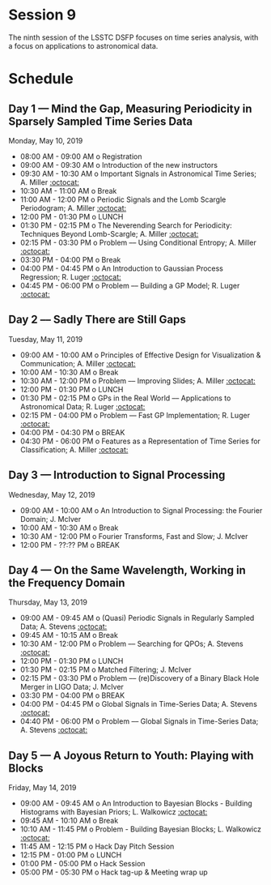 # Session 9

The ninth session of the LSSTC DSFP focuses on time series analysis, with a focus on applications to astronomical data.

# Schedule

## Day 1 — Mind the Gap, Measuring Periodicity in Sparsely Sampled Time Series Data

Monday, May 10, 2019

 * 08:00 AM - 09:00 AM  o  Registration
 * 09:00 AM - 09:30 AM  o  Introduction of the new instructors
 * 09:30 AM - 10:30 AM  o  Important Signals in Astronomical Time Series; A. Miller [:octocat:](https://github.com/adamamiller)
 * 10:30 AM - 11:00 AM  o  Break
 * 11:00 AM - 12:00 PM  o  Periodic Signals and the Lomb Scargle Periodogram; A. Miller [:octocat:](https://github.com/adamamiller)
 * 12:00 PM - 01:30 PM  o  LUNCH
 * 01:30 PM - 02:15 PM  o  The Neverending Search for Periodicity: Techniques Beyond Lomb-Scargle; A. Miller [:octocat:](https://github.com/adamamiller)
 * 02:15 PM - 03:30 PM  o  Problem –– Using Conditional Entropy; A. Miller [:octocat:](https://github.com/adamamiller)
 * 03:30 PM - 04:00 PM  o  Break
 * 04:00 PM - 04:45 PM  o  An Introduction to Gaussian Process Regression; R. Luger [:octocat:](https://github.com/rodluger)
 * 04:45 PM - 06:00 PM  o  Problem –– Building a GP Model; R. Luger [:octocat:](https://github.com/rodluger)

## Day 2 –– Sadly There are Still Gaps

Tuesday, May 11, 2019

 * 09:00 AM - 10:00 AM  o  Principles of Effective Design for Visualization & Communication; A. Miller [:octocat:](https://github.com/adamamiller)
 * 10:00 AM - 10:30 AM  o  Break
 * 10:30 AM - 12:00 PM  o  Problem –– Improving Slides; A. Miller [:octocat:](https://github.com/adamamiller)
 * 12:00 PM - 01:30 PM  o  LUNCH
 * 01:30 PM - 02:15 PM  o  GPs in the Real World –– Applications to Astronomical Data; R. Luger [:octocat:](https://github.com/rodluger)
 * 02:15 PM - 04:00 PM  o  Problem –– Fast GP Implementation; R. Luger [:octocat:](https://github.com/rodluger)
 * 04:00 PM - 04:30 PM  o  BREAK
 * 04:30 PM - 06:00 PM  o  Features as a Representation of Time Series for Classification; A. Miller [:octocat:](https://github.com/adamamiller)

## Day 3 — Introduction to Signal Processing

Wednesday, May 12, 2019

 * 09:00 AM - 10:00 AM  o  An Introduction to Signal Processing: the Fourier Domain; J. McIver
 * 10:00 AM - 10:30 AM  o  Break
 * 10:30 AM - 12:00 PM  o  Fourier Transforms, Fast and Slow; J. McIver
 * 12:00 PM - ??:?? PM  o  BREAK

## Day 4 — On the Same Wavelength, Working in the Frequency Domain

Thursday, May 13, 2019

 * 09:00 AM - 09:45 AM  o  (Quasi) Periodic Signals in Regularly Sampled Data; A. Stevens [:octocat:](https://github.com/abigailStev)
 * 09:45 AM - 10:15 AM  o  Break
 * 10:30 AM - 12:00 PM  o  Problem –– Searching for QPOs; A. Stevens [:octocat:](https://github.com/abigailStev)
 * 12:00 PM - 01:30 PM  o  LUNCH
 * 01:30 PM - 02:15 PM  o  Matched Filtering; J. McIver
 * 02:15 PM - 03:30 PM  o  Problem –– (re)Discovery of a Binary Black Hole Merger in LIGO Data; J. McIver
 * 03:30 PM - 04:00 PM  o  BREAK
 * 04:00 PM - 04:45 PM  o  Global Signals in Time-Series Data; A. Stevens [:octocat:](https://github.com/abigailStev)
 * 04:40 PM - 06:00 PM  o  Problem –– Global Signals in Time-Series Data; A. Stevens [:octocat:](https://github.com/abigailStev)


## Day 5 — A Joyous Return to Youth: Playing with Blocks 

Friday, May 14, 2019

 * 09:00 AM - 09:45 AM  o  An Introduction to Bayesian Blocks - Building Histograms with Bayesian Priors; L. Walkowicz [:octocat:](https://github.com/lmwalkowicz)
 * 09:45 AM - 10:10 AM  o  Break
 * 10:10 AM - 11:45 PM  o  Problem - Building Bayesian Blocks; L. Walkowicz [:octocat:](https://github.com/lmwalkowicz)
 * 11:45 AM - 12:15 PM  o  Hack Day Pitch Session
 * 12:15 PM - 01:00 PM  o  LUNCH
 * 01:00 PM - 05:00 PM  o  Hack Session
 * 05:00 PM - 05:30 PM  o  Hack tag-up & Meeting wrap up
